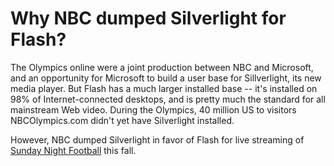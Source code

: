 # Why NBC dumped Silverlight for Flash?

The Olympics online were a joint production between NBC and Microsoft, and an opportunity for Microsoft to build a user base for Sillverlight, its new media player. But Flash has a much larger installed base -- it's installed on 98% of Internet-connected desktops, and is pretty much the standard for all mainstream Web video. During the Olympics, 40 million US to visitors NBCOlympics.com didn't yet have Silverlight installed.

However, NBC dumped Silverlight in favor of Flash for live streaming of <a href="http://www.alleyinsider.com/2008/7/finally-nfl-nbc-to-start-streaming-games-online">Sunday Night Football</a> this fall.